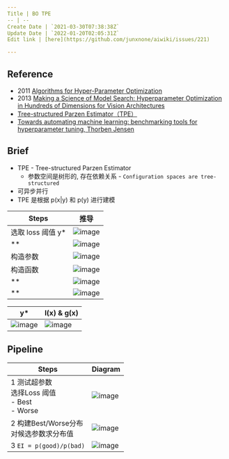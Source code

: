 ```yaml
---
Title | BO TPE
-- | --
Create Date | `2021-03-30T07:38:38Z`
Update Date | `2022-01-20T02:05:31Z`
Edit link | [here](https://github.com/junxnone/aiwiki/issues/221)

---
```

## Reference
- 2011 [Algorithms for Hyper-Parameter Optimization](https://papers.nips.cc/paper/2011/file/86e8f7ab32cfd12577bc2619bc635690-Paper.pdf)
- 2013 [Making a Science of Model Search: Hyperparameter Optimization in Hundreds of Dimensions for Vision Architectures](http://proceedings.mlr.press/v28/bergstra13.pdf)
- [Tree-structured Parzen Estimator（TPE）](https://zhuanlan.zhihu.com/p/55606172)
- [Towards automating machine learning: benchmarking tools for hyperparameter tuning, Thorben Jensen](https://github.com/ThorbenJensen/pydata2018berlin-hyperparameter-optimization/blob/master/pydata_hyperparameter.pdf)

## Brief
- TPE - Tree-structured Parzen Estimator
  - 参数空间是树形的, 存在依赖关系 - `Configuration spaces are tree-structured`
- 可异步并行
- TPE 是根据 p(x|y) 和 p(y) 进行建模

Steps | 推导
-- | --
选取 loss 阈值 y* | ![image](https://user-images.githubusercontent.com/2216970/113107028-fe29b400-9235-11eb-8070-345428e97c54.png)
** | ![image](https://user-images.githubusercontent.com/2216970/113107171-303b1600-9236-11eb-9b55-d8da4f4ec54c.png)
构造参数 | ![image](https://user-images.githubusercontent.com/2216970/113107332-5fea1e00-9236-11eb-91af-ab2b173ca008.png)
构造函数 | ![image](https://user-images.githubusercontent.com/2216970/113107351-67a9c280-9236-11eb-8640-76956ad9fe51.png)
** | ![image](https://user-images.githubusercontent.com/2216970/113107390-72fcee00-9236-11eb-80c5-cef5cfc2a72d.png)
** | ![image](https://user-images.githubusercontent.com/2216970/113107241-4648d680-9236-11eb-9b36-e030ffc93ce3.png)

y* | l(x) & g(x)
--  | --
![image](https://user-images.githubusercontent.com/2216970/113115929-85c7f080-923f-11eb-8f56-6e6dfd68e302.png) | ![image](https://user-images.githubusercontent.com/2216970/113115941-895b7780-923f-11eb-889d-c92b0f9087b1.png)

## Pipeline

Steps  |  Diagram
-- | -- 
1  测试超参数<br>选择Loss 阈值<br> - Best<br> - Worse |  ![image](https://user-images.githubusercontent.com/2216970/113118901-77c79f00-9242-11eb-9356-d55a2a656920.png)
2  构建Best/Worse分布<br>对候选参数求分布值 | ![image](https://user-images.githubusercontent.com/2216970/113118969-8615bb00-9242-11eb-96fb-084c51194f4d.png)
3  `EI = p(good)/p(bad)` | ![image](https://user-images.githubusercontent.com/2216970/113119097-a47bb680-9242-11eb-8c60-19eed2e5b6e0.png)

